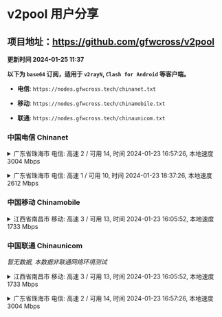 # v2pool 用户分享
## 项目地址：<https://github.com/gfwcross/v2pool>
**更新时间 2024-01-25 11:37**


**以下为 `base64` 订阅，适用于 `v2rayN`, `Clash for Android` 等客户端。**

- **电信**: `https://nodes.gfwcross.tech/chinanet.txt`

- **移动**: `https://nodes.gfwcross.tech/chinamobile.txt`

- **联通**: `https://nodes.gfwcross.tech/chinaunicom.txt`


### 中国电信 Chinanet
<details><summary>广东省珠海市 电信: 高速 2 / 可用 14, 时间 2024-01-23 16:57:26, 本地速度 3004 Mbps</summary><p>可用节点订阅：https://transfer.sh/p6KbIA8sH3/running.txt<br>高速节点订阅：https://transfer.sh/YLA3kzTWVa/good.txt<br>低延迟节点订阅：https://transfer.sh/9FkWi6Szw4/low_delay.txt</p></details>
<p></p><details><summary>广东省珠海市 电信: 高速 1 / 可用 10, 时间 2024-01-23 18:37:26, 本地速度 2612 Mbps</summary><p>可用节点订阅：https://transfer.sh/PM88ICgmc7/running.txt<br>高速节点订阅：https://transfer.sh/vxNMBiUns8/good.txt<br>低延迟节点订阅：https://transfer.sh/XKAna9Cr8c/low_delay.txt</p></details>
<p></p>

### 中国移动 Chinamobile
<details><summary>江西省南昌市 移动: 高速 3 / 可用 13, 时间 2024-01-23 16:05:52, 本地速度 1733 Mbps</summary><p>可用节点订阅：https://transfer.sh/vzsUj0a0ku/running.txt<br>高速节点订阅：https://transfer.sh/vyA1Qx7BuS/good.txt<br>低延迟节点订阅：https://transfer.sh/ti7hOrjkbn/low_delay.txt</p></details>
<p></p>

### 中国联通 Chinaunicom
<i>暂无数据, 本数据非联通网络环境测试</i>
<details><summary>江西省南昌市 移动: 高速 3 / 可用 13, 时间 2024-01-23 16:05:52, 本地速度 1733 Mbps</summary><p>可用节点订阅：https://transfer.sh/vzsUj0a0ku/running.txt<br>高速节点订阅：https://transfer.sh/vyA1Qx7BuS/good.txt<br>低延迟节点订阅：https://transfer.sh/ti7hOrjkbn/low_delay.txt</p></details>
<p></p><details><summary>广东省珠海市 电信: 高速 2 / 可用 14, 时间 2024-01-23 16:57:26, 本地速度 3004 Mbps</summary><p>可用节点订阅：https://transfer.sh/p6KbIA8sH3/running.txt<br>高速节点订阅：https://transfer.sh/YLA3kzTWVa/good.txt<br>低延迟节点订阅：https://transfer.sh/9FkWi6Szw4/low_delay.txt</p></details>
<p></p>